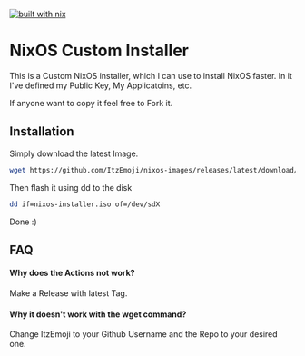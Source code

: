 


[![built with nix](https://builtwithnix.org/badge.svg)](https://builtwithnix.org)



# NixOS Custom Installer

This is a Custom NixOS installer, which I can use to install NixOS faster.
In it I've defined my Public Key, My Applicatoins, etc.

If anyone want to copy it feel free to Fork it.


## Installation

Simply download the latest Image.
```bash
wget https://github.com/ItzEmoji/nixos-images/releases/latest/download/nixos-installer.iso
```
Then flash it using dd to the disk
```bash
dd if=nixos-installer.iso of=/dev/sdX
```
Done :)
## FAQ

#### Why does the Actions not work?

Make a Release with latest Tag. 

#### Why it doesn't work with the wget command?

Change ItzEmoji to your Github Username and the Repo to your desired one.


